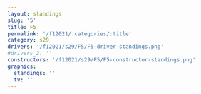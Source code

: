```yaml
---
layout: standings
slug: '5'
title: F5
permalink: '/f12021/:categories/:title'
category: s29
drivers: '/f12021/s29/F5/F5-driver-standings.png'
#drivers_2: ''
constructors: '/f12021/s29/F5/F5-constructor-standings.png'
graphics:
  standings: ''
  tv: ''
---
```


